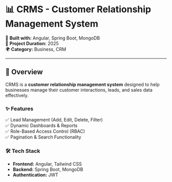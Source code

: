 # 📊 CRMS - Customer Relationship Management System  

🚀 **Built with:** Angular, Spring Boot, MongoDB  
📅 **Project Duration:** 2025  
🌍 **Category:** Business, CRM  

---

## 🔹 Overview  
CRMS is a **customer relationship management system** designed to help businesses manage their customer interactions, leads, and sales data effectively.  

### ✨ **Features**
✅ Lead Management (Add, Edit, Delete, Filter)  
✅ Dynamic Dashboards & Reports  
✅ Role-Based Access Control (RBAC)  
✅ Pagination & Search Functionality  

### 🛠 **Tech Stack**
- **Frontend:** Angular, Tailwind CSS  
- **Backend:** Spring Boot, MongoDB  
- **Authentication:** JWT  




